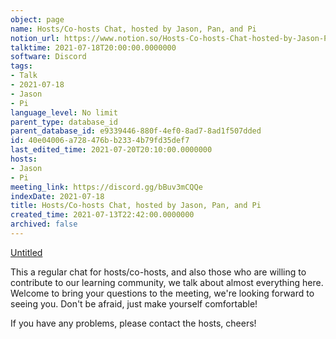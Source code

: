```yaml
---
object: page
name: Hosts/Co-hosts Chat, hosted by Jason, Pan, and Pi
notion_url: https://www.notion.so/Hosts-Co-hosts-Chat-hosted-by-Jason-Pan-and-Pi-40e04006a728476bb2334b79fd35def7
talktime: 2021-07-18T20:00:00.0000000
software: Discord
tags:
- Talk
- 2021-07-18
- Jason
- Pi
language_level: No limit
parent_type: database_id
parent_database_id: e9339446-880f-4ef0-8ad7-8ad1f507dded
id: 40e04006-a728-476b-b233-4b79fd35def7
last_edited_time: 2021-07-20T20:10:00.0000000
hosts:
- Jason
- Pi
meeting_link: https://discord.gg/bBuv3mCQQe
indexDate: 2021-07-18
title: Hosts/Co-hosts Chat, hosted by Jason, Pan, and Pi
created_time: 2021-07-13T22:42:00.0000000
archived: false
---
```




[Untitled](https://www.notion.so/d637a27eb33f44cbb92a56c3359cc567)   



This a regular chat for hosts/co-hosts, and also those who are willing to contribute to our learning community, we talk about almost everything here. Welcome to bring your questions to the meeting, we're looking forward to seeing you. Don't be afraid, just make yourself comfortable!

If you have any problems, please contact the hosts, cheers!



